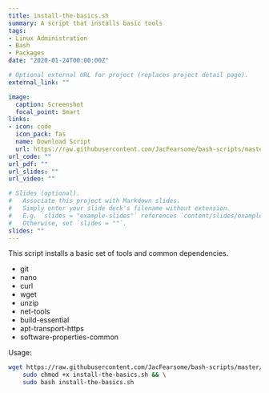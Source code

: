 ```yaml
---
title: install-the-basics.sh
summary: A script that installs basic tools
tags:
- Linux Administration
- Bash
- Packages
date: "2020-01-24T00:00:00Z"

# Optional external URL for project (replaces project detail page).
external_link: ""

image:
  caption: Screenshot
  focal_point: Smart
links:
- icon: code
  icon_pack: fas
  name: Download Script
  url: https://raw.githubusercontent.com/JacFearsome/bash-scripts/master/install-scripts/install-the-basics.sh
url_code: ""
url_pdf: ""
url_slides: ""
url_video: ""

# Slides (optional).
#   Associate this project with Markdown slides.
#   Simply enter your slide deck's filename without extension.
#   E.g. `slides = "example-slides"` references `content/slides/example-slides.md`.
#   Otherwise, set `slides = ""`.
slides: ""
---
```

This script installs a basic set of tools and common dependencies.
 - git
 - nano
 - curl
 - wget
 - unzip
 - net-tools
 - build-essential
 - apt-transport-https
 - software-properties-common

Usage:
```sh
wget https://raw.githubusercontent.com/JacFearsome/bash-scripts/master/install-scripts/install-the-basics.sh && \
    sudo chmod +x install-the-basics.sh && \
    sudo bash install-the-basics.sh
```